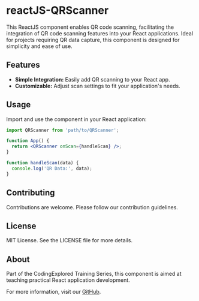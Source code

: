 # reactJS-QRScanner

This ReactJS component enables QR code scanning, facilitating the integration of QR code scanning features into your React applications. Ideal for projects requiring QR data capture, this component is designed for simplicity and ease of use.

## Features

- **Simple Integration:** Easily add QR scanning to your React app.
- **Customizable:** Adjust scan settings to fit your application's needs.

## Usage

Import and use the component in your React application:

```jsx
import QRScanner from 'path/to/QRScanner';

function App() {
  return <QRScanner onScan={handleScan} />;
}

function handleScan(data) {
  console.log('QR Data:', data);
}
```

## Contributing

Contributions are welcome. Please follow our contribution guidelines.

## License

MIT License. See the LICENSE file for more details.

## About

Part of the CodingExplored Training Series, this component is aimed at teaching practical React application development.

For more information, visit our [GitHub](https://github.com/CodingExplored).
